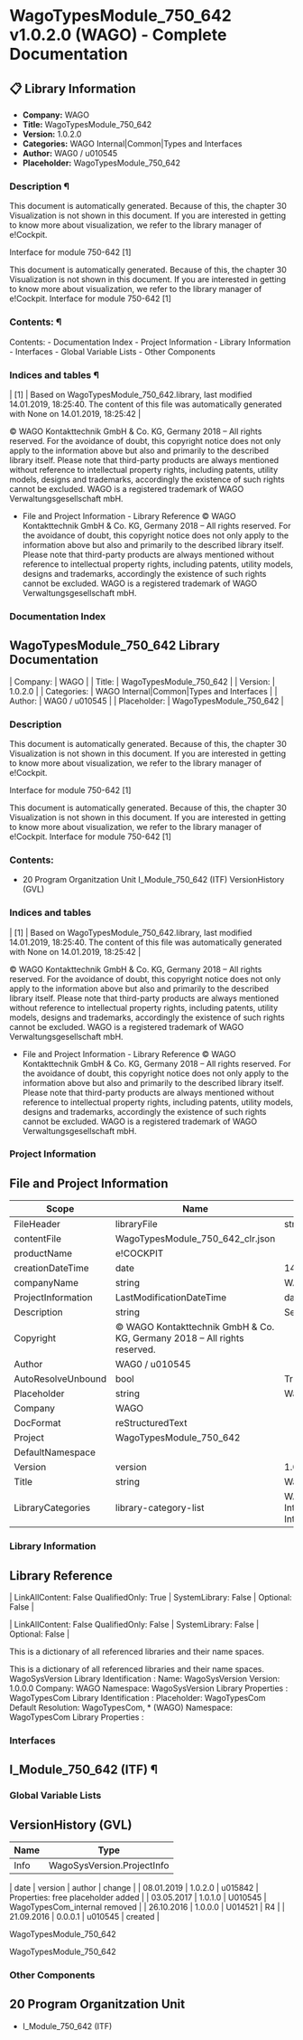 # WagoTypesModule_750_642 v1.0.2.0 (WAGO) - Complete Documentation


## 📋 Library Information

- **Company:** WAGO
- **Title:** WagoTypesModule_750_642
- **Version:** 1.0.2.0
- **Categories:** WAGO Internal|Common|Types and Interfaces
- **Author:** WAG0 / u010545
- **Placeholder:** WagoTypesModule_750_642

### Description ¶


This document is automatically generated. Because of this, the chapter 30 Visualization is not shown in this document. If you are interested in getting to know more about visualization, we refer to the library manager of e!Cockpit.

Interface for module 750-642 [1]

This document is automatically generated. Because of this, the chapter 30 Visualization is not shown in this document. If you are interested in getting to know more about visualization, we refer to the library manager of e!Cockpit. Interface for module 750-642 [1]

### Contents: ¶


Contents: - Documentation Index - Project Information - Library Information - Interfaces - Global Variable Lists - Other Components

### Indices and tables ¶


| [1] | Based on WagoTypesModule_750_642.library, last modified 14.01.2019, 18:25:40. The content of this file was automatically generated with None on 14.01.2019, 18:25:42 |

© WAGO Kontakttechnik GmbH & Co. KG, Germany 2018 – All rights reserved. For the avoidance of doubt, this copyright notice does not only apply to the information above but also and primarily to the described library itself. Please note that third-party products are always mentioned without reference to intellectual property rights, including patents, utility models, designs and trademarks, accordingly the existence of such rights cannot be excluded. WAGO is a registered trademark of WAGO Verwaltungsgesellschaft mbH.

- File and Project Information - Library Reference © WAGO Kontakttechnik GmbH & Co. KG, Germany 2018 – All rights reserved. For the avoidance of doubt, this copyright notice does not only apply to the information above but also and primarily to the described library itself. Please note that third-party products are always mentioned without reference to intellectual property rights, including patents, utility models, designs and trademarks, accordingly the existence of such rights cannot be excluded. WAGO is a registered trademark of WAGO Verwaltungsgesellschaft mbH.

### Documentation Index


## WagoTypesModule_750_642 Library Documentation


| Company: | WAGO |
| Title: | WagoTypesModule_750_642 |
| Version: | 1.0.2.0 |
| Categories: | WAGO Internal\|Common\|Types and Interfaces |
| Author: | WAG0 / u010545 |
| Placeholder: | WagoTypesModule_750_642 |

### Description


This document is automatically generated. Because of this, the chapter 30 Visualization is not shown in this document. If you are interested in getting to know more about visualization, we refer to the library manager of e!Cockpit.

Interface for module 750-642 [1]

This document is automatically generated. Because of this, the chapter 30 Visualization is not shown in this document. If you are interested in getting to know more about visualization, we refer to the library manager of e!Cockpit. Interface for module 750-642 [1]

### Contents:


- 20 Program Organitzation Unit I_Module_750_642 (ITF) VersionHistory (GVL)

### Indices and tables


| [1] | Based on WagoTypesModule_750_642.library, last modified 14.01.2019, 18:25:40. The content of this file was automatically generated with None on 14.01.2019, 18:25:42 |

© WAGO Kontakttechnik GmbH & Co. KG, Germany 2018 – All rights reserved. For the avoidance of doubt, this copyright notice does not only apply to the information above but also and primarily to the described library itself. Please note that third-party products are always mentioned without reference to intellectual property rights, including patents, utility models, designs and trademarks, accordingly the existence of such rights cannot be excluded. WAGO is a registered trademark of WAGO Verwaltungsgesellschaft mbH.

- File and Project Information - Library Reference © WAGO Kontakttechnik GmbH & Co. KG, Germany 2018 – All rights reserved. For the avoidance of doubt, this copyright notice does not only apply to the information above but also and primarily to the described library itself. Please note that third-party products are always mentioned without reference to intellectual property rights, including patents, utility models, designs and trademarks, accordingly the existence of such rights cannot be excluded. WAGO is a registered trademark of WAGO Verwaltungsgesellschaft mbH.

### Project Information


## File and Project Information


| Scope | Name | Type | Content |
| --- | --- | --- | --- |
| FileHeader | libraryFile | string | WagoTypesModule_750_642.library |
| contentFile | WagoTypesModule_750_642_clr.json |
| productName | e!COCKPIT |
| creationDateTime | date | 14.01.2019, 18:25:42 |
| companyName | string | WAGO |
| ProjectInformation | LastModificationDateTime | date | 14.01.2019, 18:25:40 |
| Description | string | See: Description |
| Copyright | © WAGO Kontakttechnik GmbH & Co. KG, Germany 2018 – All rights reserved. |
| Author | WAG0 / u010545 |
| AutoResolveUnbound | bool | True |
| Placeholder | string | WagoTypesModule_750_642 |
| Company | WAGO |
| DocFormat | reStructuredText |
| Project | WagoTypesModule_750_642 |
| DefaultNamespace |  |
| Version | version | 1.0.2.0 |
| Title | string | WagoTypesModule_750_642 |
| LibraryCategories | library-category-list | WAGO Internal\|Common\|Types and Interfaces |

### Library Information


## Library Reference


| LinkAllContent: False QualifiedOnly: True | SystemLibrary: False | Optional: False |

| LinkAllContent: False QualifiedOnly: False | SystemLibrary: False | Optional: False |

This is a dictionary of all referenced libraries and their name spaces.

This is a dictionary of all referenced libraries and their name spaces. WagoSysVersion Library Identification : Name: WagoSysVersion Version: 1.0.0.0 Company: WAGO Namespace: WagoSysVersion Library Properties : WagoTypesCom Library Identification : Placeholder: WagoTypesCom Default Resolution: WagoTypesCom, * (WAGO) Namespace: WagoTypesCom Library Properties :

### Interfaces


## I_Module_750_642 (ITF) ¶


### Global Variable Lists


## VersionHistory (GVL)


| Name | Type |
| --- | --- |
| Info | WagoSysVersion.ProjectInfo |

| date | version | author | change |
| 08.01.2019 | 1.0.2.0 | u015842 | Properties: free placeholder added |
| 03.05.2017 | 1.0.1.0 | U010545 | WagoTypesCom_internal removed |
| 26.10.2016 | 1.0.0.0 | U014521 | R4 |
| 21.09.2016 | 0.0.0.1 | u010545 | created |

WagoTypesModule_750_642

WagoTypesModule_750_642

### Other Components


## 20 Program Organitzation Unit


- I_Module_750_642 (ITF)